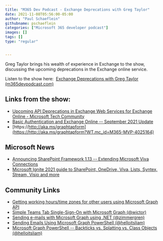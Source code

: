 ```yaml
---
title: "M365 Dev Podcast - Exchange Deprecations with Greg Taylor"
date: 2021-11-08T05:56:00-05:00
author: "Paul Schaeflein"
githubname: pschaeflein
categories: ["Microsoft 365 developer podcast"]
images: []
tags: []
type: "regular"


---
```


Greg Taylor brings his wealth of experience in Exchange to the show,
discussing the upcoming deprecations in the Exchange online service.

Listen to the show here:  [Exchange Deprecations with Greg Taylor
(m365devpodcast.com)](https://www.m365devpodcast.com/e/exchange-deprecations-with-greg-taylor/)

## Links from the show: 

-   [Upcoming API Deprecations in Exchange Web Services for Exchange
    Online - Microsoft Tech
    Community](https://techcommunity.microsoft.com/t5/exchange-team-blog/upcoming-api-deprecations-in-exchange-web-services-for-exchange/ba-p/2813925?WT.mc_id=M365-MVP-4025164)
-   [Basic Authentication and Exchange Online -- September 2021
    Update](https://techcommunity.microsoft.com/t5/exchange-team-blog/basic-authentication-and-exchange-online-september-2021-update/ba-p/2772210?WT.mc_id=M365-MVP-4025164)
-   [https://http://aka.ms/graphtapform](https://http://aka.ms/graphtapform?WT.mc_id=M365-MVP-4025164)

## Microsoft News 

-   [Announcing SharePoint Framework 1.13 -- Extending Microsoft Viva
    Connections](https://devblogs.microsoft.com/microsoft365dev/announcing-sharepoint-framework-1-13-extending-microsoft-viva-connections/?WT.mc_id=M365-MVP-4025164)
-   [Microsoft Ignite 2021 guide to SharePoint, OneDrive, Viva, Lists,
    Syntex, Stream, Visio and
    more](https://techcommunity.microsoft.com/t5/microsoft-sharepoint-blog/microsoft-ignite-2021-guide-to-sharepoint-onedrive-viva-lists/ba-p/2853103?WT.mc_id=M365-MVP-4025164)

## Community Links 

-   [Getting working hours/time zones for other users using Microsoft
    Graph
    API](https://techcommunity.microsoft.com/t5/microsoft-365-pnp-blog/getting-the-working-hours-time-zones-for-other-users-using/ba-p/2852687?WT.mc_id=M365-MVP-4025164)
-   [Simple Teams Tab Single-Sign-On with Microsoft Graph
    (\@wictor)](https://www.wictorwilen.se/blog/simple-teams-tab-single-sign-on-with-microsoft-graph/)
-   [Sending e-mails with Microsoft Graph using .NET
    (\@zimmergren)](https://zimmergren.net/sending-e-mails-using-microsoft-graph-using-dotnet/)
-   [Sending Emails Using Microsoft Graph PowerShell
    (\@helloitsliam)](https://helloitsliam.com/2021/10/18/sending-emails-using-microsoft-graph-powershell/)
-   [Microsoft Graph PowerShell -- Backticks vs. Splatting vs. Class
    Objects
    (\@helloitsliam)](https://helloitsliam.com/2021/10/22/microsoft-graph-powershell-backticks-vs-splatting-vs-class-objects/)

